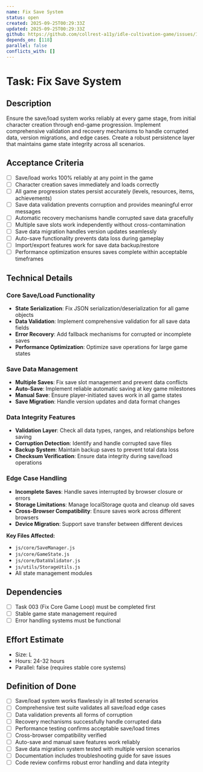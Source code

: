 ```yaml
---
name: Fix Save System
status: open
created: 2025-09-25T00:29:33Z
updated: 2025-09-25T00:29:33Z
github: https://github.com/collrest-a11y/idle-cultivation-game/issues/115
depends_on: [118]
parallel: false
conflicts_with: []
---
```


# Task: Fix Save System

## Description

Ensure the save/load system works reliably at every game stage, from initial character creation through end-game progression. Implement comprehensive validation and recovery mechanisms to handle corrupted data, version migrations, and edge cases. Create a robust persistence layer that maintains game state integrity across all scenarios.

## Acceptance Criteria

- [ ] Save/load works 100% reliably at any point in the game
- [ ] Character creation saves immediately and loads correctly
- [ ] All game progression states persist accurately (levels, resources, items, achievements)
- [ ] Save data validation prevents corruption and provides meaningful error messages
- [ ] Automatic recovery mechanisms handle corrupted save data gracefully
- [ ] Multiple save slots work independently without cross-contamination
- [ ] Save data migration handles version updates seamlessly
- [ ] Auto-save functionality prevents data loss during gameplay
- [ ] Import/export features work for save data backup/restore
- [ ] Performance optimization ensures saves complete within acceptable timeframes

## Technical Details

### Core Save/Load Functionality
- **State Serialization**: Fix JSON serialization/deserialization for all game objects
- **Data Validation**: Implement comprehensive validation for all save data fields
- **Error Recovery**: Add fallback mechanisms for corrupted or incomplete saves
- **Performance Optimization**: Optimize save operations for large game states

### Save Data Management
- **Multiple Saves**: Fix save slot management and prevent data conflicts
- **Auto-Save**: Implement reliable automatic saving at key game milestones
- **Manual Save**: Ensure player-initiated saves work in all game states
- **Save Migration**: Handle version updates and data format changes

### Data Integrity Features
- **Validation Layer**: Check all data types, ranges, and relationships before saving
- **Corruption Detection**: Identify and handle corrupted save files
- **Backup System**: Maintain backup saves to prevent total data loss
- **Checksum Verification**: Ensure data integrity during save/load operations

### Edge Case Handling
- **Incomplete Saves**: Handle saves interrupted by browser closure or errors
- **Storage Limitations**: Manage localStorage quota and cleanup old saves
- **Cross-Browser Compatibility**: Ensure saves work across different browsers
- **Device Migration**: Support save transfer between different devices

**Key Files Affected:**
- `js/core/SaveManager.js`
- `js/core/GameState.js`
- `js/core/DataValidator.js`
- `js/utils/StorageUtils.js`
- All state management modules

## Dependencies

- [ ] Task 003 (Fix Core Game Loop) must be completed first
- [ ] Stable game state management required
- [ ] Error handling systems must be functional

## Effort Estimate

- Size: L
- Hours: 24-32 hours
- Parallel: false (requires stable core systems)

## Definition of Done

- [ ] Save/load system works flawlessly in all tested scenarios
- [ ] Comprehensive test suite validates all save/load edge cases
- [ ] Data validation prevents all forms of corruption
- [ ] Recovery mechanisms successfully handle corrupted data
- [ ] Performance testing confirms acceptable save/load times
- [ ] Cross-browser compatibility verified
- [ ] Auto-save and manual save features work reliably
- [ ] Save data migration system tested with multiple version scenarios
- [ ] Documentation includes troubleshooting guide for save issues
- [ ] Code review confirms robust error handling and data integrity